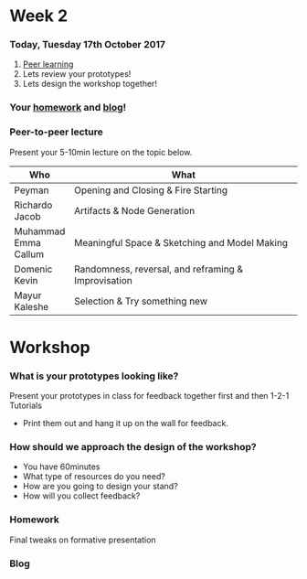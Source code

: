 # Week 2

### Today, Tuesday 17th October 2017

1. [Peer learning](#peer-learning)
2. Lets review your prototypes!
3. Lets design the workshop together!

### Your [homework](#homework) and [blog](#blog)!

### Peer-to-peer lecture

Present your 5-10min lecture on the topic below.

Who | What
--- | -----------
Peyman | Opening and Closing & Fire Starting
Richardo<br>Jacob | Artifacts & Node Generation
Muhammad<br>Emma<br>Callum| Meaningful Space & Sketching and Model Making
Domenic<br>Kevin | Randomness, reversal, and reframing & Improvisation
Mayur<br>Kaleshe | Selection & Try something new

# Workshop

### What is your prototypes looking like?

Present your prototypes in class for feedback together first and then 1-2-1 Tutorials

* Print them out and hang it up on the wall for feedback.

### How should we approach the design of the workshop?

* You have 60minutes
* What type of resources do you need?
* How are you going to design your stand?
* How will you collect feedback?


### Homework

Final tweaks on formative presentation

### Blog
